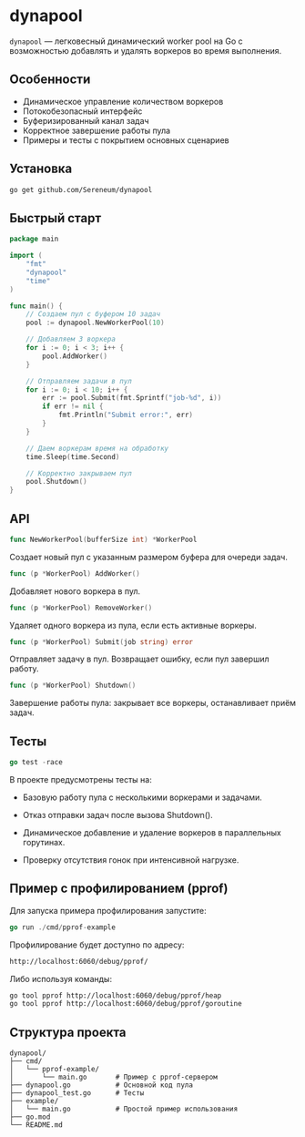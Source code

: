 # dynapool

`dynapool` — легковесный динамический worker pool на Go с возможностью добавлять и удалять воркеров во время выполнения.

## Особенности

- Динамическое управление количеством воркеров
- Потокобезопасный интерфейс
- Буферизированный канал задач
- Корректное завершение работы пула
- Примеры и тесты с покрытием основных сценариев

## Установка

```bash
go get github.com/Sereneum/dynapool
```

## Быстрый старт

```go
package main

import (
	"fmt"
	"dynapool"
	"time"
)

func main() {
	// Создаем пул с буфером 10 задач
	pool := dynapool.NewWorkerPool(10)

	// Добавляем 3 воркера
	for i := 0; i < 3; i++ {
		pool.AddWorker()
	}

	// Отправляем задачи в пул
	for i := 0; i < 10; i++ {
		err := pool.Submit(fmt.Sprintf("job-%d", i))
		if err != nil {
			fmt.Println("Submit error:", err)
		}
	}

	// Даем воркерам время на обработку
	time.Sleep(time.Second)

	// Корректно закрываем пул
	pool.Shutdown()
}
```

## API

```go
func NewWorkerPool(bufferSize int) *WorkerPool
```
Создает новый пул с указанным размером буфера для очереди задач.
```go
func (p *WorkerPool) AddWorker()
```
Добавляет нового воркера в пул.
```go
func (p *WorkerPool) RemoveWorker()
```
Удаляет одного воркера из пула, если есть активные воркеры.
```go
func (p *WorkerPool) Submit(job string) error
```
Отправляет задачу в пул. Возвращает ошибку, если пул завершил работу.
```go
func (p *WorkerPool) Shutdown()
```
Завершение работы пула: закрывает все воркеры, останавливает приём задач.

## Тесты
```go
go test -race
```
В проекте предусмотрены тесты на:

- Базовую работу пула с несколькими воркерами и задачами.

- Отказ отправки задач после вызова Shutdown().

- Динамическое добавление и удаление воркеров в параллельных горутинах.

- Проверку отсутствия гонок при интенсивной нагрузке.

## Пример с профилированием (pprof)
Для запуска примера профилирования запустите:
```go
go run ./cmd/pprof-example
```
Профилирование будет доступно по адресу:
```bash
http://localhost:6060/debug/pprof/
```
Либо используя команды:
```bash
go tool pprof http://localhost:6060/debug/pprof/heap
go tool pprof http://localhost:6060/debug/pprof/goroutine
```

## Структура проекта
```text
dynapool/
├── cmd/
│   └── pprof-example/
│       └── main.go       # Пример с pprof-сервером
├── dynapool.go           # Основной код пула
├── dynapool_test.go      # Тесты
├── example/
│   └── main.go           # Простой пример использования
├── go.mod
└── README.md
```

